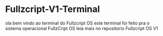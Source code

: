 # Fullzcript-V1-Terminal
ola bem vindo ao terminal do Fullzcript OS este terminal foi feito pra o sistema operacional FullzCript OS leia mais no repositorio Fullzcript OS V1
